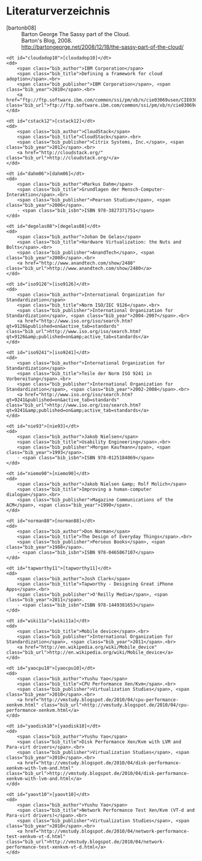 # Literaturverzeichnis

<dl class="bib">
	<dt id="bartonb08">[bartonb08]</dt>
	<dd>
	    <span class="bib_author">Barton George</span>
	    <span class="bib_title">The Sassy part of the Cloud</span>.<br>
	    <span class="bib_publisher">Barton's Blog</span>, <span class="bib_year">2008</span>.<br>
	    <a href="http://bartongeorge.net/2008/12/18/the-sassy-part-of-the-cloud/" class="bib_url">http://bartongeorge.net/2008/12/18/the-sassy-part-of-the-cloud/</a>
	</dd>

	<dt id="cloudadop10">[cloudadop10]</dt>
	<dd>
	    <span class="bib_author">IBM Corporation</span>
	    <span class="bib_title">Defining a framework for cloud adoption</span>.<br>
	    <span class="bib_publisher">IBM Corporation</span>, <span class="bib_year">2010</span>.<br>
	    <a href="ftp://ftp.software.ibm.com/common/ssi/pm/xb/n/cie03069usen/CIE03069USEN.PDF" class="bib_url">ftp://ftp.software.ibm.com/common/ssi/pm/xb/n/cie03069usen/CIE03069USEN.PDF</a>
	</dd>

	<dt id="cstack12">[cstack12]</dt>
	<dd>
	    <span class="bib_author">CloudStack</span>
	    <span class="bib_title">CloudStack</span>.<br>
	    <span class="bib_publisher">Citrix Systems, Inc.</span>, <span class="bib_year">2012</span>.<br>
	    <a href="http://cloudstack.org/" class="bib_url">http://cloudstack.org/</a>
	</dd>

	<dt id="dahm06">[dahm06]</dt>
	<dd>
		<span class="bib_author">Markus Dahm</span>
		<span class="bib_title">Grundlagen der Mensch-Computer-Interaktion</span>.<br>
		<span class="bib_publisher">Pearson Studium</span>, <span class="bib_year">2006</span>.
		- <span class="bib_isbn">ISBN 978-3827371751</span>
	</dd>
	
	<dt id="degelas08">[degelas08]</dt>
	<dd>
	    <span class="bib_author">Johan De Gelas</span>
	    <span class="bib_title">Hardware Virtualization: the Nuts and Bolts</span>.<br>
	    <span class="bib_publisher">AnandTech</span>, <span class="bib_year">2008</span>.<br>
	    <a href="http://www.anandtech.com/show/2480" class="bib_url">http://www.anandtech.com/show/2480</a>
	</dd>

	<dt id="iso9126">[iso9126]</dt>
	<dd>
	    <span class="bib_author">International Organization for Standardization</span>
	    <span class="bib_title">Norm ISO/IEC 9126</span>.<br>
	    <span class="bib_publisher">International Organization for Standardization</span>, <span class="bib_year">2004-2007</span>.<br>
	    <a href="http://www.iso.org/iso/search.htm?qt=9126&published=on&active_tab=standards" class="bib_url">http://www.iso.org/iso/search.htm?qt=9126&amp;published=on&amp;active_tab=standards</a>
	</dd>

	<dt id="iso9241">[iso9241]</dt>
	<dd>
	    <span class="bib_author">International Organization for Standardization</span>
	    <span class="bib_title">Teile der Norm ISO 9241 in Vorbereitung</span>.<br>
	    <span class="bib_publisher">International Organization for Standardization</span>, <span class="bib_year">2002-2008</span>.<br>
	    <a href="http://www.iso.org/iso/search.htm?qt=9241&published=on&active_tab=standards" class="bib_url">http://www.iso.org/iso/search.htm?qt=9241&amp;published=on&amp;active_tab=standards</a>
	</dd>

	<dt id="nie93">[nie93]</dt>
	<dd>
		<span class="bib_author">Jakob Nielsen</span>
		<span class="bib_title">Usability Engineering</span>.<br>
		<span class="bib_publisher">Morgan Kaufmann</span>, <span class="bib_year">1993</span>.
		- <span class="bib_isbn">ISBN 978-0125184069</span>
	</dd>	

	<dt id="niemo90">[niemo90]</dt>
	<dd>
		<span class="bib_author">Jakob Nielsen &amp; Rolf Molich</span>
		<span class="bib_title">Improving a human-computer dialogue</span>.<br>
		<span class="bib_publisher">Magazine Communications of the ACM</span>, <span class="bib_year">1990</span>.
	</dd>	

	<dt id="norman88">[norman88]</dt>
	<dd>
		<span class="bib_author">Don Norman</span>
		<span class="bib_title">The Design of Everyday Things</span>.<br>
		<span class="bib_publisher">Perseus Books</span>, <span class="bib_year">1988</span>.
		- <span class="bib_isbn">ISBN 978-0465067107</span>
	</dd>

	<dt id="tapworthy11">[tapworthy11]</dt>
	<dd>
		<span class="bib_author">Josh Clark</span>
		<span class="bib_title">Tapworthy - Designing Great iPhone Apps</span>.<br>
		<span class="bib_publisher">O'Reilly Media</span>, <span class="bib_year">2011</span>.
		- <span class="bib_isbn">ISBN 978-1449381653</span>
	</dd>

	<dt id="wiki11a">[wiki11a]</dt>
	<dd>
	    <span class="bib_title">Mobile device</span>.<br>
	    <span class="bib_publisher">International Organization for Standardization</span>, <span class="bib_year">2011</span>.<br>
	    <a href="http://en.wikipedia.org/wiki/Mobile_device" class="bib_url">http://en.wikipedia.org/wiki/Mobile_device</a>
	</dd>

	<dt id="yaocpu10">[yaocpu10]</dt>
	<dd>
	    <span class="bib_author">Yushu Yao</span>
	    <span class="bib_title">CPU Performance Xen/Kvm</span>.<br>
	    <span class="bib_publisher">Virtualization Studies</span>, <span class="bib_year">2010</span>.<br>
	    <a href="http://vmstudy.blogspot.de/2010/04/cpu-performance-xenkvm.html" class="bib_url">http://vmstudy.blogspot.de/2010/04/cpu-performance-xenkvm.html</a>
	</dd>
	
	<dt id="yaodisk10">[yaodisk10]</dt>
	<dd>
	    <span class="bib_author">Yushu Yao</span>
	    <span class="bib_title">Disk Performance Xen/Kvm with LVM and Para-virt drivers</span>.<br>
	    <span class="bib_publisher">Virtualization Studies</span>, <span class="bib_year">2010</span>.<br>
	    <a href="http://vmstudy.blogspot.de/2010/04/disk-performance-xenkvm-with-lvm-and.html" class="bib_url">http://vmstudy.blogspot.de/2010/04/disk-performance-xenkvm-with-lvm-and.html</a>
	</dd>
	
	<dt id="yaovt10">[yaovt10]</dt>
	<dd>
	    <span class="bib_author">Yushu Yao</span>
	    <span class="bib_title">Network Performance Test Xen/Kvm (VT-d and Para-virt drivers)</span>.<br>
	    <span class="bib_publisher">Virtualization Studies</span>, <span class="bib_year">2010</span>.<br>
	    <a href="http://vmstudy.blogspot.de/2010/04/network-performance-test-xenkvm-vt-d.html" class="bib_url">http://vmstudy.blogspot.de/2010/04/network-performance-test-xenkvm-vt-d.html</a>
	</dd>
</dl>


